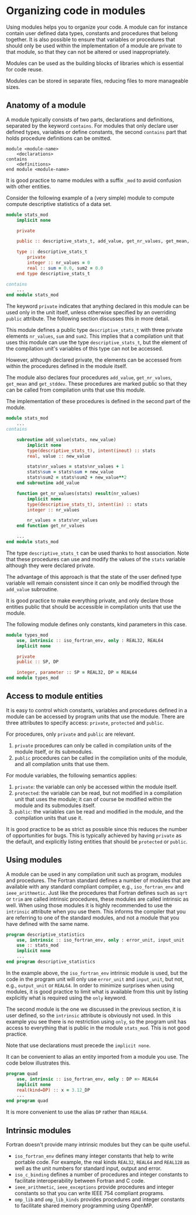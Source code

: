 # Organizing code in modules

Using modules helps you to organize your code.  A module can for instance
contain user defined data types, constants and procedures that belong together.
It is also possible to ensure that variables or procedures that should only
be used within the implementation of a module are private to that module, so
that they can not be altered or used inappropriately.

Modules can be used as the building blocks of libraries which is essential
for code reuse.

Modules can be stored in separate files, reducing files to more manageable
sizes.


## Anatomy of a module

A module typically consists of two parts, declarations and definitions,
separated by the keyword `contains`.  For modules that only declare user
defined types, variables or define constants, the second `contains` part that
holds procedure definitions can be omitted.

~~~~
module <module-name>
    <declarations>
contains
    <definitions>
end module <module-name>
~~~~

It is good practice to name modules with a suffix `_mod` to avoid confusion
with other entities.

Consider the following example of a (very simple) module to compute compute
descriptive statistics of a data set.

~~~~fortran
module stats_mod
    implicit none

    private

    public :: descriptive_stats_t, add_value, get_nr_values, get_mean, get_stddev

    type :: descriptive_stats_t
        private
        integer :: nr_values = 0
        real :: sum = 0.0, sum2 = 0.0
    end type descriptive_stats_t

contains
    ...
end module stats_mod
~~~~

The keyword `private` indicates that anything declared in this module can be
used only in the unit itself, unless otherwise specified by an overriding
`public` attribute.  The following section discusses this in more detail.

This module defines a public type `descriptive_stats_t` with three private
elements `nr_values`, `sum` and `sum2`.  This implies that a compilation unit
that uses this module can use the type `descriptive_stats_t`, but the
element of the compilation unit's variables of this type can not be accessed.

However, although declared private, the elements can be accessed from within
the procedures defined in the module itself.

The module also declares four procedures `add_value`, `get_nr_values`,
`get_mean` and `get_stddev`.  These procedures are marked public so that
they can be called from compilation units that use this module.

The implementation of these procedures is defined in the second part of
the module.

~~~~fortran
module stats_mod
    ...
contains

    subroutine add_value(stats, new_value)
        implicit none
        type(descriptive_stats_t), intent(inout) :: stats
        real, value :: new_value

        stats%nr_values = stats%nr_values + 1
        stats%sum = stats%sum + new_value
        stats%sum2 = stats%sum2 + new_value**2
    end subroutine add_value

    function get_nr_values(stats) result(nr_values)
        implicit none
        type(descriptive_stats_t), intent(in) :: stats
        integer :: nr_values

        nr_values = stats%nr_values
    end function get_nr_values

    ...
end module stats_mod
~~~~

The type `descriptive_stats_t` can be used thanks to host association.  Note
that these procedures can use and modify the values of the `stats` variable
although they were declared private.

The advantage of this approach is that the state of the user defined type
variable will remain consistent since it can only be modified through the
`add_value` subroutine.

It is good practice to make everything private, and only declare those
entities public that should be accessible in compilation units that use
the module.

The following module defines only constants, kind parameters in this case.

~~~~fortran
module types_mod
    use, intrinsic :: iso_fortran_env, only : REAL32, REAL64
    implicit none

    private
    public :: SP, DP

    integer, parameter :: SP = REAL32, DP = REAL64
end module types_mod
~~~~


## Access to module entities

It is easy to control which constants, variables and procedures defined in a
module can be accessed by program units that use the module.  There are three
attributes to specify access: `private`, `protected` and `public`.

For procedures, only `private` and `public` are relevant.

1. `private` procedures can only be called in compilation units of the
   module itself, or its submodules.
1. `public` procedures can be called in the compilation units of the
   module, and all compilation units that use them.

For module variables, the following semantics applies:

1. `private`: the variable can only be accessed within the module itself.
1. `protected`: the variable can be read, but not modified in a compilation
   unit that uses the module; it can of course be modified within the
   module and its submodules itself.
1. `public`: the variables can be read and modified in the module, and the
   compilation units that use it.

It is good practice to be as strict as possible since this reduces the number
of opportunities for bugs.  This is typically achieved by having `private` as
the default, and explicitly listing entities that should be `protected` or
`public`.


## Using modules

A module can be used in any compilation unit such as program, modules and
procedures.  The Fortran standard defines a number of modules that are
available with any standard compliant compiler, e.g., `iso_fortran_env` and
`ieee_arithmetic`.  Just like the procedures that Fortran defines such as
`sqrt` or `trim` are called intrinsic procedures, these modules are called
intrinsic as well.  When using those modules it is highly recommended to
use the `intrinsic` attribute when you use them.  This informs the compiler
that you are referring to one of the standard modules, and not a module
that you have defined with the same name.

~~~~fortran
program descriptive_statistics
    use, intrinsic :: iso_fortran_env, only : error_unit, input_unit
    use :: stats_mod
    implicit none
    ...
end program descriptive_statistics
~~~~

In the example above, the `iso_fortran_env` intrinsic module is used, but
the code in the program unit will only use `error_unit` and `input_unit`,
but not, e.g., `output_unit` or `REAL64`.  In order to minimize surprises
when using modules, it is good practice to limit what is available from
this unit by listing explicitly what is required using the `only` keyword.

The second module is the one we discussed in the previous section, it is
user defined, so the `intrinsic` attribute is obviously not used.  In this
example you see there is no restriction using `only`, so the program unit
has access to everything that is public in the module `stats_mod`.  This
is not good practice.

Note that use declarations must precede the `implicit none`.

It can be convenient to alias an entity imported from a module you use.
The code below illustrates this.

~~~~fortran
program quad
    use, intrinsic :: iso_fortran_env, only : DP => REAL64
    implicit none
    real(kind=DP) :: x = 3.12_DP
    ...
end program quad
~~~~

It is more convenient to use the alias `DP` rather than `REAL64`.


## Intrinsic modules

Fortran doesn't provide many intrinsic modules but they can be quite
useful.

* `iso_fortran_env` defines many integer constants that help to write
  portable code.  For example, the real kinds `REAL32`, `REAL64` and `REAL128`
  as well as the unit numbers for standard input, output and error.
* `iso_c_binding` defines a number of procedures and integer constants to
  facilitate interoperability between Fortran and C code.
* `ieee_arithmetic`, `ieee_exceptions` provide procedures and integer
  constants so that you can write IEEE 754 compliant programs.
* `omp_lib` and `omp_lib_kinds` provides procedures and integer constants
  to facilitate shared memory programming using OpenMP.
